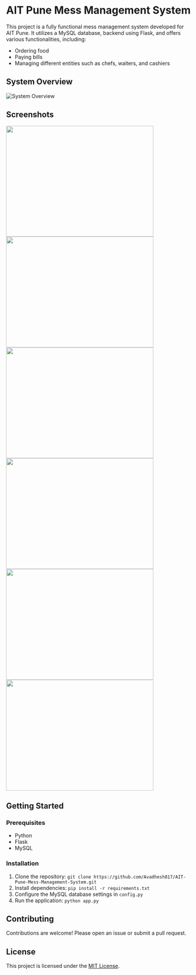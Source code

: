 # AIT Pune Mess Management System

This project is a fully functional mess management system developed for AIT Pune. It utilizes a MySQL database, backend using Flask, and offers various functionalities, including:

- Ordering food
- Paying bills
- Managing different entities such as chefs, waiters, and cashiers

## System Overview
![System Overview](https://github.com/Avadhesh817/AIT-Pune-Mess-Management-System/assets/95118796/ebfb811d-8bf0-41b1-b01a-6d2a799ff6e4)

## Screenshots

<img src = ![1](https://github.com/Avadhesh817/AIT-Pune-Mess-Management-System/assets/95118796/87f404fd-7a9d-4647-b1ed-12cdc216d684) width="400" height = "300">
<img src =![1 1](https://github.com/Avadhesh817/AIT-Pune-Mess-Management-System/assets/95118796/eb702970-7787-4b46-a83c-3b5f67571665) width="400" height = "300">
<img src =![2](https://github.com/Avadhesh817/AIT-Pune-Mess-Management-System/assets/95118796/5703a62f-2fe0-4c89-a95d-97d985affe57) width="400" height = "300">
<img src =![3](https://github.com/Avadhesh817/AIT-Pune-Mess-Management-System/assets/95118796/b64cc9fb-e24d-46c9-9269-4be152c76479) width="400" height = "300">
<img src =![4](https://github.com/Avadhesh817/AIT-Pune-Mess-Management-System/assets/95118796/1432f58c-a52e-43b4-abee-872312bdce92) width="400" height = "300">
<img src =![5](https://github.com/Avadhesh817/AIT-Pune-Mess-Management-System/assets/95118796/6ebe4c03-e2bf-4bf5-bb2a-e3be10e130b6) width="400" height = "300">

## Getting Started

### Prerequisites
- Python
- Flask
- MySQL

### Installation
1. Clone the repository: `git clone https://github.com/Avadhesh817/AIT-Pune-Mess-Management-System.git`
2. Install dependencies: `pip install -r requirements.txt`
3. Configure the MySQL database settings in `config.py`
4. Run the application: `python app.py`

## Contributing
Contributions are welcome! Please open an issue or submit a pull request.

## License
This project is licensed under the [MIT License](LICENSE).








